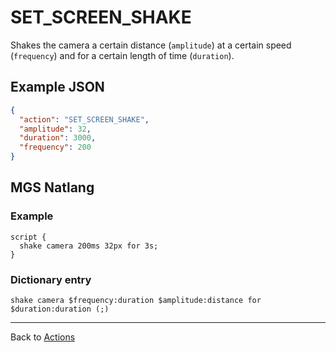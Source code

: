 # SET_SCREEN_SHAKE

Shakes the camera a certain distance (`amplitude`) at a certain speed (`frequency`) and for a certain length of time (`duration`).

## Example JSON

```json
{
  "action": "SET_SCREEN_SHAKE",
  "amplitude": 32,
  "duration": 3000,
  "frequency": 200
}
```

## MGS Natlang

### Example

```mgs
script {
  shake camera 200ms 32px for 3s;
}
```

### Dictionary entry

```
shake camera $frequency:duration $amplitude:distance for $duration:duration (;)
```

---

Back to [Actions](../actions)
